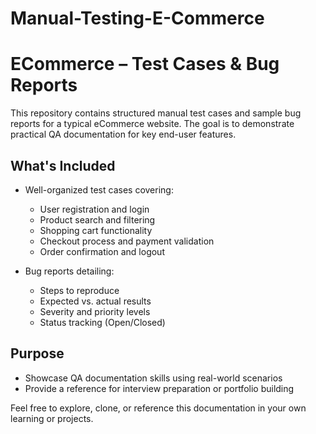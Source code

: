 # Manual-Testing-E-Commerce
# ECommerce – Test Cases & Bug Reports

This repository contains structured manual test cases and sample bug reports for a typical eCommerce website. The goal is to demonstrate practical QA documentation for key end-user features.

## What's Included

- Well-organized test cases covering:
  - User registration and login
  - Product search and filtering
  - Shopping cart functionality
  - Checkout process and payment validation
  - Order confirmation and logout

- Bug reports detailing:
  - Steps to reproduce
  - Expected vs. actual results
  - Severity and priority levels
  - Status tracking (Open/Closed)

## Purpose

- Showcase QA documentation skills using real-world scenarios
- Provide a reference for interview preparation or portfolio building



Feel free to explore, clone, or reference this documentation in your own learning or projects.
